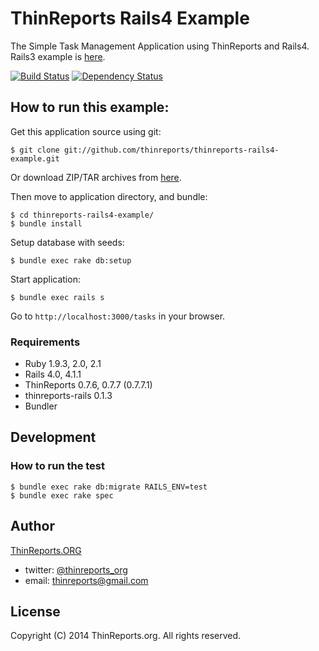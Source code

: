 # ThinReports Rails4 Example

The Simple Task Management Application using ThinReports and Rails4. 
Rails3 example is [here](https://github.com/thinreports/thinreports-rails3-example).

[![Build Status](https://travis-ci.org/thinreports/thinreports-rails4-example.png)](https://travis-ci.org/thinreports/thinreports-rails4-example)
[![Dependency Status](https://gemnasium.com/thinreports/thinreports-rails4-example.png)](https://gemnasium.com/thinreports/thinreports-rails4-example)

## How to run this example:

Get this application source using git:

    $ git clone git://github.com/thinreports/thinreports-rails4-example.git

Or download ZIP/TAR archives from [here](https://github.com/thinreports/thinreports-rails4-example/archive/master.zip).

Then move to application directory, and bundle:

    $ cd thinreports-rails4-example/
    $ bundle install

Setup database with seeds:

    $ bundle exec rake db:setup

Start application:

    $ bundle exec rails s

Go to `http://localhost:3000/tasks` in your browser.

### Requirements

* Ruby 1.9.3, 2.0, 2.1
* Rails 4.0, 4.1.1
* ThinReports 0.7.6, 0.7.7 (0.7.7.1)
* thinreports-rails 0.1.3
* Bundler

## Development

### How to run the test

    $ bundle exec rake db:migrate RAILS_ENV=test
    $ bundle exec rake spec

## Author

[ThinReports.ORG](http://www.thinreports.org)

* twitter: [@thinreports_org](https://twitter.com/thinreports_org)
* email: [thinreports@gmail.com](mailto:thinreports@gmail.com)

## License

Copyright (C) 2014 ThinReports.org. All rights reserved.
